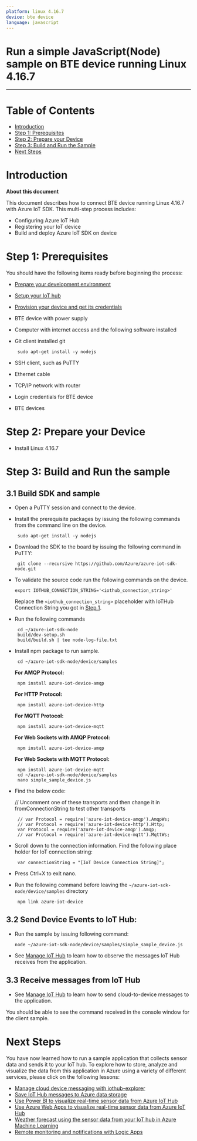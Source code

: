 ```yaml
---
platform: linux 4.16.7
device: bte device
language: javascript
---
```


Run a simple JavaScript(Node) sample on BTE device running Linux 4.16.7
===
---

# Table of Contents

-   [Introduction](#Introduction)
-   [Step 1: Prerequisites](#Prerequisites)
-   [Step 2: Prepare your Device](#PrepareDevice)
-   [Step 3: Build and Run the Sample](#Build)
-   [Next Steps](#NextSteps)

<a name="Introduction"></a>
# Introduction

**About this document**

This document describes how to connect BTE device running Linux 4.16.7 with Azure IoT SDK. This multi-step process includes:
-   Configuring Azure IoT Hub
-   Registering your IoT device
-   Build and deploy Azure IoT SDK on device

<a name="Prerequisites"></a>
# Step 1: Prerequisites

You should have the following items ready before beginning the process:

-   [Prepare your development environment][setup-devbox-linux]
-   [Setup your IoT hub][lnk-setup-iot-hub]
-   [Provision your device and get its credentials][lnk-manage-iot-hub]
-   BTE device with power supply
-   Computer with internet access and the following software installed
   -   Git client installed git

            sudo apt-get install -y nodejs

   -   SSH client, such as PuTTY
-   Ethernet cable
-   TCP/IP network with router
-   Login credentials for BTE device
-   BTE devices

<a name="PrepareDevice"></a>
# Step 2: Prepare your Device

-   Install Linux 4.16.7 

<a name="Build"></a>
# Step 3: Build and Run the sample
## 3.1 Build SDK and sample
-   Open a PuTTY session and connect to the device.
-   Install the prerequisite packages by issuing the following commands from the command line on the device.

         sudo apt-get install -y nodejs

-   Download the SDK to the board by issuing the following command in PuTTY:

         git clone --recursive https://github.com/Azure/azure-iot-sdk-node.git

-   To validate the source code run the following commands on the device.

        export IOTHUB_CONNECTION_STRING='<iothub_connection_string>'

    Replace the `<iothub_connection_string>` placeholder with IoTHub Connection String you got in [Step 1](#Prerequisites).


-   Run the following commands 

         cd ~/azure-iot-sdk-node
         build/dev-setup.sh
         build/build.sh | tee node-log-file.txt

-   Install npm package to run sample.

         cd ~/azure-iot-sdk-node/device/samples

    **For AMQP Protocol:**

         npm install azure-iot-device-amqp

    **For HTTP Protocol:**

         npm install azure-iot-device-http


    **For MQTT Protocol:**

         npm install azure-iot-device-mqtt	

    **For Web Sockets with AMQP Protocol:**

         npm install azure-iot-device-amqp

    **For Web Sockets with MQTT Protocol:**

         npm install azure-iot-device-mqtt
         cd ~/azure-iot-sdk-node/device/samples
         nano simple_sample_device.js

-   Find the below code:

     // Uncomment one of these transports and then change it in fromConnectionString to test other transports

         // var Protocol = require('azure-iot-device-amqp').AmqpWs;
         // var Protocol = require('azure-iot-device-http').Http;
         var Protocol = require('azure-iot-device-amqp').Amqp;
         // var Protocol = require('azure-iot-device-mqtt').MqttWs;

-   Scroll down to the connection information. Find the following place holder for IoT connection string:

         var connectionString = "[IoT Device Connection String]";

-   Press Ctrl+X to exit nano.

-   Run the following command before leaving the `~/azure-iot-sdk-node/device/samples` directory

         npm link azure-iot-device


## 3.2 Send Device Events to IoT Hub:

-   Run the sample by issuing following command:

        node ~/azure-iot-sdk-node/device/samples/simple_sample_device.js


-   See [Manage IoT Hub](https://github.com/Azure/azure-iot-device-ecosystem/blob/master/manage_iot_hub.md) to learn how to observe the messages IoT Hub receives from the application.

## 3.3 Receive messages from IoT Hub

-   See [Manage IoT Hub](https://github.com/Azure/azure-iot-device-ecosystem/blob/master/manage_iot_hub.md) to learn how to send cloud-to-device messages to the application.

You should be able to see the command received in the console window for the client sample.


<a name="NextSteps"></a>
# Next Steps

You have now learned how to run a sample application that collects sensor data and sends it to your IoT hub. To explore how to store, analyze and visualize the data from this application in Azure using a variety of different services, please click on the following lessons:

-   [Manage cloud device messaging with iothub-explorer]
-   [Save IoT Hub messages to Azure data storage]
-   [Use Power BI to visualize real-time sensor data from Azure IoT Hub]
-   [Use Azure Web Apps to visualize real-time sensor data from Azure IoT Hub]
-   [Weather forecast using the sensor data from your IoT hub in Azure Machine Learning]
-   [Remote monitoring and notifications with Logic Apps]   

[Manage cloud device messaging with iothub-explorer]: https://docs.microsoft.com/en-us/azure/iot-hub/iot-hub-explorer-cloud-device-messaging
[Save IoT Hub messages to Azure data storage]: https://docs.microsoft.com/en-us/azure/iot-hub/iot-hub-store-data-in-azure-table-storage
[Use Power BI to visualize real-time sensor data from Azure IoT Hub]: https://docs.microsoft.com/en-us/azure/iot-hub/iot-hub-live-data-visualization-in-power-bi
[Use Azure Web Apps to visualize real-time sensor data from Azure IoT Hub]: https://docs.microsoft.com/en-us/azure/iot-hub/iot-hub-live-data-visualization-in-web-apps
[Weather forecast using the sensor data from your IoT hub in Azure Machine Learning]: https://docs.microsoft.com/en-us/azure/iot-hub/iot-hub-weather-forecast-machine-learning
[Remote monitoring and notifications with Logic Apps]: https://docs.microsoft.com/en-us/azure/iot-hub/iot-hub-monitoring-notifications-with-azure-logic-apps
[setup-devbox-linux]: https://github.com/Azure/azure-iot-device-ecosystem/blob/master/get_started/node-devbox-setup.md
[lnk-setup-iot-hub]: ../setup_iothub.md
[lnk-manage-iot-hub]: ../manage_iot_hub.md
